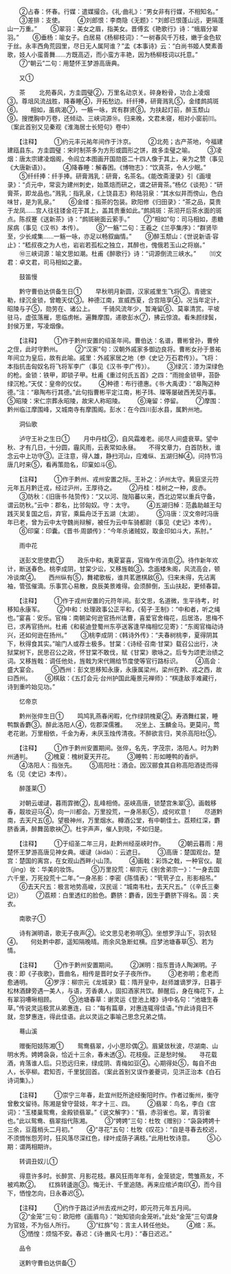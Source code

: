 <!-- { "loadSidebar": true } -->
　　②占春：怀春。行媒：遣媒撮合。《礼·曲礼》：“男女非有行媒，不相知名。”
　　③差排：支使。
　　④刘郎恨：李商隐《无题》：“刘郎已恨蓬山远，更隔蓬山一万重。”
　　⑤翠羽：美女之眉，指美女。晋傅玄《艳歌行》诗：“蛾眉分翠羽。”
　　⑥垂杨：喻女子。白居易《杨柳枝词》：“一树春风千万枝，嫩于金色软于丝。永丰西角荒园里，尽日无人属阿谁？”孟《本事诗》云：“白尚书姬人樊素善歌，妓人小蛮善舞……方既高迈，而小蛮方丰艳，因为杨柳枝词以托意。”
　　⑦“朝云”二句：用楚怀王梦游高唐典。

　　又①

　　茶
　　北苑春风，方圭圆璧②，万里名动京关。碎身粉骨，功合上凌烟③。尊俎风流战胜，降春睡④，开拓愁边。纤纤捧，研膏溅乳⑤，金缕鹧鸪斑⑥。　　相如，虽病渴⑦，一觞一咏，宾有群贤⑧。为扶起灯前，醉玉颓山⑨。搜搅胸中万卷，还倾动、三峡词源⑩。归来晚，文君未寝，相对小窗前⑾。（案此首别又见秦观《淮海居士长短句》卷中）

　　【注释】
　　①约元丰元祐年间作于汴京。
　　②北苑；古产茶地，今福建建瓯县东。方圭圆璧：宋时制茶多为方形或圆形之饼，故多圭璧之喻。
　　③凌烟：唐太宗建凌烟阁，令阎立本图画开国勋臣二十四人像于其上，亲为之赞（事见《大唐新语》）。
　　④降春睡：解春困。《博物志》：“饮真茶，令人少眠。”
　　⑤纤纤捧：纤手捧。研膏溅乳：研膏，名茶名。《能改斋漫录》引《画墁录》：“贞元中，常衮为建州刺史，始蒸焙而研之，谓之研膏茶。”杨亿《谈苑》：“研膏茶，即龙品也。”溅乳：指乳泉，《上饶县志》称陆羽泉：“其水似井而傍山，色白味甘，是为乳泉。”
　　⑥金缕：指茶的包装。欧阳修《归田录》：“茶之品，莫贵于龙凤……宫人往往镂金花于其上，盖其贵重如此。”鹧鸪斑：茶沏开后茶水面的斑点。陈叔蹇《送新茶》诗：“鹧斑碗面云萦手。”
　　⑦“相如”句：司马相如，患糖尿病（事见《汉书》本传）。
　　⑧“一觞”二句：王羲之《兰亭集序》：“群贤毕至，少长咸集……一觞一咏，亦足以畅叙幽情。”
　　⑨醉玉颓山：《世说新语·容止》：“嵇叔夜之为人也，岩岩若孤松之独立，其醉也，傀俄若玉山之将崩。”
　　⑩三峡词源：喻文思如潮。杜甫《醉歌行》诗：“词源倒流三峡水。”
　　⑾文君：卓文君，司马相如之妻。

　　鼓笛慢

　　黔守曹伯达供备生日①
　　早秋明月新圆，汉家戚里生飞将②。青骢宝勒，绿沉金锁，曾瞻天仗③。种德江南，宣威西夏，合宫陪享④。况当年定计，昭陵与子⑤，勋劳在、诸公上。　　千骑风流年少，暂淹留⑥、莫辜清赏。平坡驻马，虚弦落雁，思临虏帐。遍舞摩围，递歌彭水⑦，拂云惊浪。看朱颜绿鬓，封侯万里，写凌烟像。

　　【注释】
　　①作于黔州安置的绍圣年间。曹伯达：名谱，曹彬曾孙，曹佾之侄，此时守黔州。
　　②“汉家”句：汉朝外戚家多御边良将。曹彬女孙于景祐年间立为皇后，故有此喻。戚里：外戚家居之地（参《史记·万石君传》）。飞将：本指抗击匈奴名将飞将军李广（事见《汉书·李广传》）。
　　③绿沉：漆为深绿色的枪。金锁：铁甲，即锁子甲。杜甫《重过何氏五首》之四：“雨抛金锁甲，苔卧绿沉枪。”天仗：皇帝的仪仗。
　　④种德：布行德惠。《书·大禹谟》：“皋陶迈种德。”注：“皋陶布行其德。”此句指曹彬平定江南，彬子玮、璨等屡破西羌契丹事。⑤昭陵：宋仁宗葬永昭陵，故宋人称昭陵。
　　⑥淹留：停留。
　　⑦摩围：黔州临江摩围峰，又城南寺有摩围阁。彭水：在今四川彭水县，属黔州地。

　　洞仙歌

　　泸守王补之生日①
　　月中丹桂②，自风霜难老。阅尽人间盛衰草。望中秋、才有几日，十分圆，霾风雨，云表常如永昼。　　不得文章力，白首防秋，谁念云中上功守③。正注意，得人雄，静扫河山，应难纵、五湖归棹④。问持节冯唐几时来⑤，看再策勋名，印窠如斗⑥。

　　【注释】
　　①作于黔州、戎州安置之际。王补之：泸州太守。黄庭坚元符元年五月黔迁戎，经过沪州，王厚待之。
　　②丹桂：桂树之一种，皮赤。
　　③防秋：《旧唐书·陆贽传》：“又以河、陇陷蕃以来，西北边常以重兵守备，谓云防秋。”云中：郡名，比邻匈奴。守：太守。
　　④五湖归棹：范蠡助越王勾践灭吴复国之后，弃官，乘扁舟泛于五湖（太湖）。
　　⑤冯唐：汉文帝时冯唐年已老，曾为云中太守魏尚辩解，被任为云中车骑都尉（事见《史记》本传）。
　　⑥印窠：印囊。《晋书·周顗传》：“今年杀诸贼奴，取金印如斗大，系肘。”

　　雨中花

　　送彭文思使君①
　　政乐中和，夷夏宴喜，官梅乍传消息②。待作新年欢计，断送春色。桃李成阴，甘棠少讼，又移旌戟③。念画楼朱阁，风流高会，顿冷谈席④。　　西州纵有⑤，舞裙歌板，谁共茗邀棋敌⑥。归来未得，先沾离袖，管弦催滴。乐事赏心易散，良辰美景难得。会须醉倒，玉山扶起，更倾春碧。

　　【注释】
　　①作于戎州安置的元符年间。彭文思，名道微，生平待考，时移知永康军。
　　②中和：处理政事公正平和，《荀子·王制》：“中和者，听之绳也。”宴喜：安乐。官梅：南朝梁何逊官扬州法曹，喜爱官舍梅花，后居洛，思梅不已，求再官扬州。杜甫《和裴迪登蜀州东亭送客逢早梅相忆见寄》：“东阁官梅动诗兴，还如何逊在扬州。”
　　③桃李成阴：《韩诗外传》：“夫春树桃李，夏得阴其下，秋得食其实。”喻门人或荐士极多。甘棠：《诗经·召南·甘棠》载召公出行，决狱棠树下，民思召公之政，怀甘棠不敢伐，赋《甘棠》歌咏之。后专为颂吏治绩之词。又移旌戟：调任他处，旌戟为宋代赐给节度使等官行路标识。
　　④高会：盛大宴会。
　　⑤西州：彭文思移知永康，永康属梁州，梁州在黔、戎之西，故曰西州。
　　⑥棋敌：《五灯会元·台州护国此庵景元禅师》：“棋逢敌手难藏行，诗到重吟始见功。”

　　忆帝京

　　黔州张倅生日①
　　鸣鸠乳燕春闲暇，化作绿阴槐夏②。寿酒舞红裳，睡鸭飘香麝③。醉此洛阳人④，佐郡深儒雅。　　况坐上、玉麟金马。更莫问，莺老花谢。万里相依，千金为寿，未厌玉烛传清夜。不醉欲言归，笑杀高阳社⑤。

　　【注释】
　　①作于黔州安置期间。张倅，名先，字茂宗，洛阳人。时为黔州通判。
　　②槐夏：槐树夏天开花。
　　③睡鸭：形如睡鸭的香炉。
　　④洛阳人：指张先。
　　⑤高阳社：酒会。因汉郦食其自称高阳酒徒而得名（见《史记》本传）。

　　醉蓬莱①

　　对朝云叆叇，暮雨霏微②，乱峰相倚。巫峡高唐，锁楚宫朱翠③。画戟移春，靓妆迎马④，向一川都会。万里投荒，一身吊影⑤，成何欢意！　　尽道黔南，去天尺五⑥。望极神州，万里烟水。樽酒公堂，有中朝佳士。荔颊红深，麝脐香满，醉舞茵歌袂⑦。杜宇声声，催人到晓，不如归是。

　　【注释】
　　①于绍圣二年三月，赴黔州经巫峡时作。
　　②朝云暮雨：用楚怀王梦游高唐见神女典。叆叇（àidài）：云遮日。
　　③高唐：楚国观台。楚宫：楚国的离宫，在女观山西畔小山顶。
　　④画戟：彩饰之戟，一种官仪。靓（jìng）妆：华美的妆饰。
　　⑤万里投荒：柳宗元《别舍弟宗一》：“一身去国六千里，万死投荒十二年。”一身吊影：李密《陈情表》：“茕茕孑立，形影相吊。”
　　⑥去天尺五：极言地势高峻，汉民谣：“城南韦杜，去天尺五。”（《辛氏三秦记》）
　　⑦荔颊：白里透红的脸色。麝脐：麝香，因生于麝脐下得名。茵：夹衣。

　　南歌子①

　　诗有渊明语，歌无子夜声②。论文思见老弥明③。坐想罗浮山下，羽衣轻④。　　何处黔中郡，遥知隔晚晴。雨余风急断虹横。应梦池塘春草⑤、若为情。

　　【注释】
　　①作于黔州安置期间。
　　②渊明：指东晋诗人陶渊明。子夜：即《子夜歌》，晋曲名，相传是晋时女子子夜所作。
　　③老弥明；愈老而愈通明。
　　④罗浮：柳宗元《龙城录》载：隋开皇中，赵师雄谪罗浮，日暮于松林酒肆旁遇一美人，与语，芳香袭人，固扣酒家共饮。醉醒后，身在梅花下，上有翠羽嘈啾相顾。
　　⑤池塘春草：谢灵运《登池上楼》诗中名句：“池塘生春草。”传说灵运极赏从弟惠连，曰：“每有篇章，对惠连辄得佳语。”作此诗竟日不就，忽梦惠连，得此佳语。此以灵运之事喻己思念兄弟之情。

　　蓦山溪

　　赠衡阳妓陈湘①
　　鸳鸯翡翠，小小思珍偶②。眉黛敛秋波，尽湖南、山明水秀。娉娉袅袅，恰近十三余，春未透③。花枝瘦。正是愁时候。　　寻花载酒，肯落谁人后。只恐远归来，绿成阴、青梅如豆④。心期得处⑤，每自不由人，长亭柳。君知否，千里犹回首。（案此首别又误作姜夔词，见洪正治本《白石诗词集》。）

　　【注释】
　　①崇宁三年春，赴宜州贬所途经衡阳时作。作者过衡州，衡守曾敷文留待。陈湘是曾守营妓，年才十三、四。
　　②翡翠：鸟名，李白《宫词》：“玉楼巢鸳鸯，金殿锁翡翠。”《说文解字》：“翡，赤羽雀也。翠，青羽雀也。”此以鸳鸯、翡翠指代陈湘。
　　③“娉娉”三句：杜牧《赠别》：“袅袅娉娉十三余，豆蔻梢头二月初。”
　　④“寻花”五句：杜牧《叹花》：“自是寻春去校迟，不须惆怅怨芳时，狂风落尽深红色，绿叶成荫子满枝。”此用杜牧诗意。
　　⑤心期：谓两相期许。

　　转调丑奴儿①

　　得意许多时。长醉赏、月影花枝。暴风狂雨年年有，金笼锁定，莺雏燕友，不被鸡欺②。　　红旆转逶迤③。悔无计、千里追随。再来应绾泸南印④，而今目下，恓惶怎向，日永春迟⑤。

　　【注释】
　　①约作于路过泸州去戎州之时，即元符元年五月间。
　　②“金笼”三句：欧阳修《画眉鸟》：“始知锁向金笼听。”此处“金笼”三句谓身为官妓，不为俗人所行。
　　③“红旆”句：言主人转任他处。
　　④绾：系。
　　⑤恓惶：烦恼不安。春迟：《诗·豳风·七月》：“春日迟迟。”

　　品令

　　送黔守曹伯达供备①
